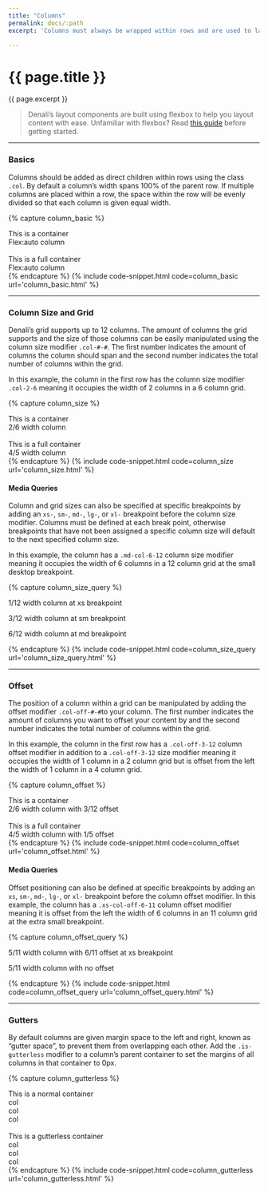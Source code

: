 ```yaml
---
title: "Columns"
permalink: docs/:path
excerpt: 'Columns must always be wrapped within rows and are used to layout content vertically or horizontally. '

---
```


# {{ page.title }}
{{ page.excerpt }}

> Denali’s layout components are built using flexbox to help you layout content with ease. Unfamiliar with flexbox? Read [this guide](https://developer.mozilla.org/en-US/docs/Web/CSS/CSS_Flexible_Box_Layout/Basic_Concepts_of_Flexbox) before getting started.

***

### Basics
Columns should be added as direct children within rows using the class `.col`. By default a column’s width spans 100% of the parent row. If multiple columns are placed within a row, the space within the row will be evenly divided so that each column is given equal width.

{% capture column_basic %}
<div class="container">
  This is a container
  <div class="row">
    <div class="col has-bg-violet-500 p-10 br-4">Flex:auto column</div>
  </div>
</div>

<br>

<div class="container-full">
  This is a full container
  <div class="row">
    <div class="col has-bg-violet-500 p-10 br-4">Flex:auto column</div>
  </div>
</div>
 {% endcapture %}
{% include code-snippet.html code=column_basic url='column_basic.html' %}

***

### Column Size and Grid
Denali’s grid supports up to 12 columns. The amount of columns the grid supports and the size of those columns can be easily manipulated using the column size modifier `.col-#-#`. The first number indicates the amount of columns the column should span and the second number indicates the total number of columns within the grid.

In this example, the column in the first row has the column size modifier `.col-2-6` meaning it occupies the width of 2 columns in a 6 column grid.

{% capture column_size %}
<div class="container">
  This is a container
  <div class="row has-bg-sky-500 p-10 br-4">
    <div class="col-2-6 has-bg-violet-500 p-10 br-4">2/6 width column</div>
  </div>
</div>
<br>
<div class="container-full">
  This is a full container
  <div class="row has-bg-sky-500 p-10 br-4">
    <div class="col-4-5 has-bg-violet-500 p-10 br-4">4/5 width column</div>
  </div>
</div>
 {% endcapture %}
{% include code-snippet.html code=column_size url='column_size.html' %}

#### Media Queries
Column and grid sizes can also be specified at specific breakpoints by adding an `xs-`, `sm-`, `md-`, `lg-`, or `xl-` breakpoint before the column size modifier. Columns must be defined at each break point, otherwise breakpoints that have not been assigned a specific column size will default to the next specified column size.

In this example, the column has a `.md-col-6-12` column size modifier meaning it occupies the width of 6 columns in a 12 column grid at the small desktop breakpoint.

{% capture column_size_query %}
<div class="container">
  <div class="row has-bg-sky-500 p-10 br-4">
    <div class="xs-col-12-12 sm-col-9-12 md-col-6-12 has-bg-violet-500 p-10 br-4">
      <p class="sm-hide md-hide lg-hide xl-hide has-bg-violet-500">1/12 width column at xs breakpoint</p>
      <p class="xs-hide md-hide lg-hide xl-hide has-bg-violet-500">3/12 width column at sm breakpoint</p>
      <p class="xs-hide sm-hide lg-hide xl-hide has-bg-violet-500">6/12 width column at md breakpoint</p>
    </div>
  </div>
</div>
 {% endcapture %}
{% include code-snippet.html code=column_size_query url='column_size_query.html' %}

***

### Offset
The position of a column within a grid can be manipulated by adding the offset modifier `.col-off-#-#`to your column. The first number indicates the amount of columns you want to offset your content by and the second number indicates the total number of columns within the grid.

In this example, the column in the first row has a `.col-off-3-12` column offset modifier in addition to a `.col-off-3-12` size modifier meaning it occupies the width of 1 column in a 2 column grid but is offset from the left the width of 1 column in a 4 column grid.

{% capture column_offset %}
<div class="container">
  This is a container
  <div class="row has-bg-sky-500 p-10 br-4">
    <div class="col-6-12 col-off-3-12 has-bg-violet-500 p-10 br-4">2/6 width column with 3/12 offset</div>
  </div>
</div>

<br>

<div class="container-full">
  This is a full container
  <div class="row has-bg-sky-500 p-10 br-4">
    <div class="col-4-5 col-off-1-5 has-bg-violet-500 p-10 br-4">4/5 width column with 1/5 offset</div>
  </div>
</div>
 {% endcapture %}
{% include code-snippet.html code=column_offset url='column_offset.html' %}

#### Media Queries
Offset positioning can also be defined at specific breakpoints by adding an `xs`, `sm-`, `md-`, `lg-`, or `xl-` breakpoint before the column offset modifier. In this example, the column has a `.xs-col-off-6-11` column offset modifier meaning it is offset from the left the width of 6 columns in an 11 column grid at the extra small breakpoint.

{% capture column_offset_query %}
<div class="container">
  <div class="row has-bg-sky-500 p-10 br-4">
    <div class="xs-col-5-11 xs-col-off-6-11 has-bg-violet-500 p-10 br-4">
      <p class="sm-hide md-hide lg-hide xl-hide has-bg-violet-500">5/11 width column with 6/11 offset at xs breakpoint</p>
      <p class="xs-hide has-bg-violet-500">5/11 width column with no offset</p>
    </div>
  </div>
</div>
 {% endcapture %}
{% include code-snippet.html code=column_offset_query url='column_offset_query.html' %}

***

### Gutters
By default columns are given margin space to the left and right, known as “gutter space”, to prevent them from overlapping each other. Add the `.is-gutterless` modifier to a column’s parent container to set the margins of all columns in that container to 0px.

{% capture column_gutterless %}
<div class="container">
  This is a normal container
  <div class="row">
    <div class="col has-bg-violet-500 p-10 br-4">col</div>
    <div class="col has-bg-violet-500 p-10 br-4">col</div>
    <div class="col has-bg-violet-500 p-10 br-4">col</div>
  </div>
</div>
<br>
<div class="container is-gutterless">
  This is a gutterless container
  <div class="row">
    <div class="col has-bg-violet-500 p-10 br-4">col</div>
    <div class="col has-bg-violet-500 p-10 br-4">col</div>
    <div class="col has-bg-violet-500 p-10 br-4">col</div>
  </div>
</div>
 {% endcapture %}
{% include code-snippet.html code=column_gutterless url='column_gutterless.html' %}
